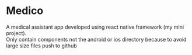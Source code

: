# Medico
A medical assistant app developed using react native framework (my mini project).<br>
Only contain components not the android or ios directory because to avoid large size files push to github
